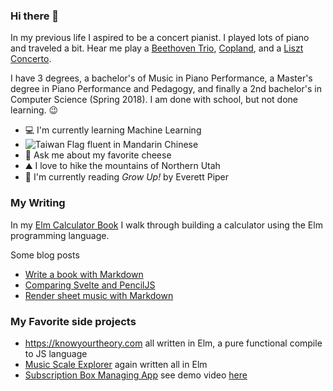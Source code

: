 ### Hi there 👋

In my previous life I aspired to be a concert pianist. I played lots of piano and traveled a bit. Hear me play a [Beethoven Trio](https://youtu.be/psRoQK_j0pY), [Copland](https://youtu.be/T8n5tYnc5sY), and a [Liszt Concerto](https://youtu.be/LePrhMvuE1k).

I have 3 degrees, a bachelor's of Music in Piano Performance, a Master's degree in Piano Performance and Pedagogy, and finally a 2nd bachelor's in Computer Science (Spring 2018). I am done with school, but not done learning. 😉

- 💻 I'm currently learning Machine Learning
- ![Taiwan Flag](https://emojipedia-us.s3.dualstack.us-west-1.amazonaws.com/thumbs/120/apple/285/flag-taiwan_1f1f9-1f1fc.png) fluent in Mandarin Chinese
- 🧀 Ask me about my favorite cheese
- ⛰️ I love to hike the mountains of Northern Utah
- 📖 I'm currently reading *Grow Up!* by Everett Piper

### My Writing

In my [Elm Calculator Book](https://pianomanfrazier.com/post/elm-calculator-book/01-intro/) I walk through building a calculator using the Elm programming language.

Some blog posts

- [Write a book with Markdown](https://pianomanfrazier.com/post/write-a-book-with-markdown/)
- [Comparing Svelte and PencilJS](https://pianomanfrazier.com/post/comparing-svelte-stencil/)
- [Render sheet music with Markdown](https://pianomanfrazier.com/post/lilypond-in-markdown/)

### My Favorite side projects

- https://knowyourtheory.com all written in Elm, a pure functional compile to JS language
- [Music Scale Explorer](https://frazierpianostudio.com/resources/scale-explorer/) again written all in Elm
- [Subscription Box Managing App](https://github.com/pianomanfrazier/popcorncove_subscriptions) see demo video [here](https://youtu.be/P_8gmr_Ol-4)
